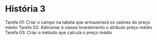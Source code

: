 # História 3
Tarefa 01: Criar o campo na tabela que armazenará os valores do preço médio
Tarefa 02: Adicionar à classe Investimento o atributo preço médio
Tarefa 03: Criar o método que calcula o preço médio
